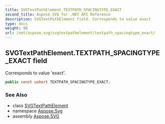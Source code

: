 ```yaml
---
title: SVGTextPathElement.TEXTPATH_SPACINGTYPE_EXACT
second_title: Aspose.SVG for .NET API Reference
description: SVGTextPathElement field. Corresponds to value exact
type: docs
weight: 90
url: /net/aspose.svg/svgtextpathelement/textpath_spacingtype_exact/
---
```

## SVGTextPathElement.TEXTPATH_SPACINGTYPE_EXACT field

Corresponds to value 'exact'.

```csharp
public const ushort TEXTPATH_SPACINGTYPE_EXACT;
```

### See Also

* class [SVGTextPathElement](../)
* namespace [Aspose.Svg](../../../aspose.svg/)
* assembly [Aspose.SVG](../../../)
